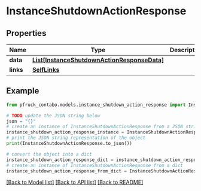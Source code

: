 # InstanceShutdownActionResponse


## Properties

Name | Type | Description | Notes
------------ | ------------- | ------------- | -------------
**data** | [**List[InstanceShutdownActionResponseData]**](InstanceShutdownActionResponseData.md) |  | 
**links** | [**SelfLinks**](SelfLinks.md) |  | 

## Example

```python
from pfruck_contabo.models.instance_shutdown_action_response import InstanceShutdownActionResponse

# TODO update the JSON string below
json = "{}"
# create an instance of InstanceShutdownActionResponse from a JSON string
instance_shutdown_action_response_instance = InstanceShutdownActionResponse.from_json(json)
# print the JSON string representation of the object
print(InstanceShutdownActionResponse.to_json())

# convert the object into a dict
instance_shutdown_action_response_dict = instance_shutdown_action_response_instance.to_dict()
# create an instance of InstanceShutdownActionResponse from a dict
instance_shutdown_action_response_from_dict = InstanceShutdownActionResponse.from_dict(instance_shutdown_action_response_dict)
```
[[Back to Model list]](../README.md#documentation-for-models) [[Back to API list]](../README.md#documentation-for-api-endpoints) [[Back to README]](../README.md)


